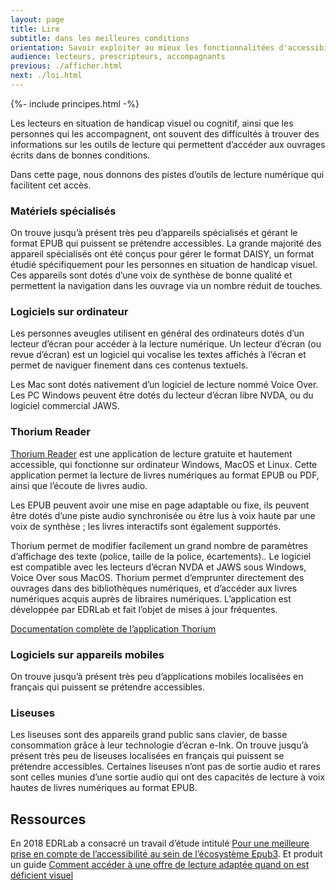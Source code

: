 ```yaml
---
layout: page
title: Lire
subtitle: dans les meilleures conditions
orientation: Savoir exploiter au mieux les fonctionnalitées d'accessibilité des livres numériques.
audience: lecteurs, prescripteurs, accompagnants
previous: ./afficher.html
next: ./loi.html
---
```


<div markdown="1" id="principes">

{%- include principes.html -%}

Les lecteurs en situation de handicap visuel ou cognitif, ainsi que les personnes qui les accompagnent, ont souvent des difficultés à trouver des informations sur les outils de lecture qui permettent d’accéder aux ouvrages écrits dans de bonnes conditions.

Dans cette page, nous donnons des pistes d’outils de lecture numérique qui facilitent cet accès.

### Matériels spécialisés

On trouve jusqu’à présent très peu d’appareils spécialisés et gérant le format EPUB qui puissent se prétendre accessibles. La grande majorité des appareil spécialisés ont été conçus pour gérer le format DAISY, un format étudié spécifiquement pour les personnes en situation de handicap visuel. Ces appareils sont dotés d’une voix de synthèse de bonne qualité et permettent la navigation dans les ouvrage via un nombre réduit de touches.

### Logiciels sur ordinateur

Les personnes aveugles utilisent en général des ordinateurs dotés d’un lecteur d’écran pour accéder à la lecture numérique. Un lecteur d’écran (ou revue d’écran) est un logiciel qui vocalise les textes affichés à l’écran et permet de naviguer finement dans ces contenus textuels.

Les Mac sont dotés nativement d’un logiciel de lecture nommé Voice Over. Les PC Windows peuvent être dotés du lecteur d’écran libre NVDA, ou du logiciel commercial JAWS.

### Thorium Reader

[Thorium Reader](https://www.edrlab.org/software/thorium-reader/) est une application de lecture gratuite et hautement accessible, qui fonctionne sur ordinateur Windows, MacOS et Linux. Cette application permet la lecture de livres numériques au format EPUB ou PDF, ainsi que l’écoute de livres audio.

Les EPUB peuvent avoir une mise en page adaptable ou fixe, ils peuvent être dotés d’une piste audio synchronisée ou être lus à voix haute par une voix de synthèse ; les livres interactifs sont également supportés.

Thorium permet de modifier facilement un grand nombre de paramètres d’affichage des texte (police, taille de la police, écartements).. Le logiciel est compatible avec les lecteurs d’écran NVDA et JAWS sous Windows, Voice Over sous MacOS.
Thorium permet d’emprunter directement des ouvrages dans des bibliothèques numériques, et d’accéder aux livres numériques acquis auprès de libraires numériques. L’application est développée par EDRLab et fait l’objet de mises à jour fréquentes.

<a href="https://edrlab.github.io/thorium-reader-doc/fr/" class="link color_orange">Documentation complète de l’application Thorium</a>

### Logiciels sur appareils mobiles

On trouve jusqu’à présent très peu d’applications mobiles localisées en français qui puissent se prétendre accessibles.

### Liseuses

Les liseuses sont des appareils grand public sans clavier, de basse consommation grâce à leur technologie d’écran e-Ink. On trouve jusqu’à présent très peu de liseuses localisées en français qui puissent se prétendre accessibles. Certaines liseuses n’ont pas de sortie audio et rares sont celles munies d’une sortie audio qui ont des capacités de lecture à voix hautes de livres numériques au format EPUB.

</div>

<aside markdown="1">

## Ressources

En 2018 EDRLab a consacré un travail d’étude intitulé [Pour une meilleure prise en compte de l’accessibilité au sein de l’écosystème Epub3](https://www.edrlab.org/public/a11y/EDRLab-a11y-2018.pdf). Et produit un guide [Comment accéder à une offre de lecture adaptée quand on est déficient visuel](https://www.edrlab.org/accessibility/lecture-et-deficience-visuelle/)

</aside>
